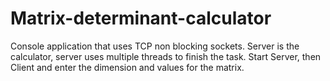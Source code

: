 # Matrix-determinant-calculator

Console application that uses TCP non blocking sockets.
Server is the calculator, server uses multiple threads to finish the task.
Start Server, then Client and enter the dimension and values for the matrix.
